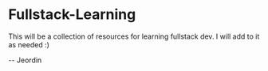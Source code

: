 # Fullstack-Learning

This will be a collection of resources for learning fullstack dev. 
I will add to it as needed :)

-- Jeordin
